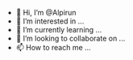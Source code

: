 - 👋 Hi, I’m @Alpirun
- 👀 I’m interested in ...
- 🌱 I’m currently learning ...
- 💞️ I’m looking to collaborate on ...
- 📫 How to reach me ...

<!---
Alpirun/Alpirun is a ✨ special ✨ repository because its `README.md` (this file) appears on your GitHub profile.
You can click the Preview link to take a look at your changes.
--->
